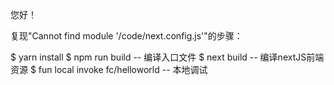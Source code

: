 
您好！

复现"Cannot find module '/code/next.config.js'"的步骤：

$ yarn install 
$ npm run build     -- 编译入口文件
$ next build        -- 编译nextJS前端资源
$ fun local invoke fc/helloworld     -- 本地调试 